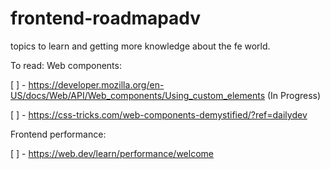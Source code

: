 # frontend-roadmapadv
topics to learn and getting more knowledge about the fe world.


To read:
Web components:

[ ] - https://developer.mozilla.org/en-US/docs/Web/API/Web_components/Using_custom_elements (In Progress)

[ ] - https://css-tricks.com/web-components-demystified/?ref=dailydev


Frontend performance:

[ ] - https://web.dev/learn/performance/welcome